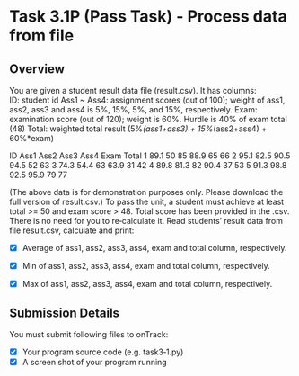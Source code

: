 # Task 3.1P (Pass Task) - Process data from file

## Overview
You are given a student result data file (result.csv). It has columns:  
ID: student id
Ass1 ~ Ass4: assignment scores (out of 100); weight of ass1, ass2, ass3 and ass4 is 5%, 15%, 5%, and 15%, respectively.
Exam: examination score (out of 120); weight is 60%. Hurdle is 40% of exam total (48)
Total: weighted total result (5%*(ass1+ass3) + 15%*(ass2+ass4) + 60%*exam)

ID Ass1 Ass2 Ass3 Ass4 Exam Total
1 89.1 50 85 88.9 65 66
2 95.1 82.5 90.5 94.5 52 63
3 74.3 54.4 63 63.9 31 42
4 89.8 81.3 82 90.4 37 53
5 91.3 98.8 92.5 95.9 79 77

(The above data is for demonstration purposes only. Please download the full version of result.csv.)
To pass the unit, a student must achieve at least total >= 50 and exam score > 48. Total score has been provided in the .csv. There is no need for you to re‐calculate it.
Read students’ result data from file result.csv, calculate and print:  
- [x] Average of ass1, ass2, ass3, ass4, exam and total column, respectively.  
- [x] Min of ass1, ass2, ass3, ass4, exam and total column, respectively.
- [x] Max of ass1, ass2, ass3, ass4, exam and total column, respectively.


## Submission Details
You must submit following files to onTrack:
- [x] Your program source code (e.g. task3‐1.py)
- [x] A screen shot of your program running
